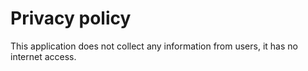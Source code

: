 # Privacy policy

This application does not collect any information from users, it has no internet access.
